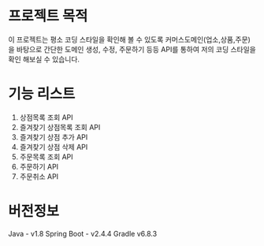 # 프로젝트 목적
이 프로젝트는 평소 코딩 스타일을 확인해 볼 수 있도록 커머스도메인(업소,상품,주문)을 바탕으로 
간단한 도메인 생성, 수정, 주문하기 등등 API를 통하여 저의 코딩 스타일을 확인 해보실 수 있습니다. 

# 기능 리스트
1. 상점목록 조회 API
2. 즐겨찾기 상점목록 조회 API
3. 즐겨찾기 상점 추가 API
4. 즐겨찾기 상점 삭제 API
5. 주문목록 조회 API
6. 주문하기 API
7. 주문취소 API


# 버전정보
Java - v1.8
Spring Boot - v2.4.4
Gradle v6.8.3
